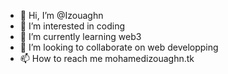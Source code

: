 - 👋 Hi, I’m @Izouaghn
- 👀 I’m interested in coding
- 🌱 I’m currently learning web3
- 💞️ I’m looking to collaborate on web developping
- 📫 How to reach me mohamedizouaghn.tk

<!---
Izouaghn/Izouaghn is a ✨ special ✨ repository because its `README.md` (this file) appears on your GitHub profile.
You can click the Preview link to take a look at your changes.
--->
